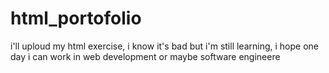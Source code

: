 # html_portofolio
i'll uploud my html exercise, i know it's bad but i'm still learning, i hope one day i can work in web development or maybe software engineere
